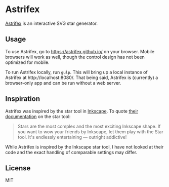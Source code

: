 # Astrifex

[Astrifex](https://astrifex.github.io/) is an interactive SVG star generator.

## Usage

To use Astrifex, go to https://astrifex.github.io/ on your browser. Mobile
browsers will work as well, though the control design has not been optimized
for mobile.

To run Astrifex locally, run `gulp`. This will bring up a local instance of
Astrifex at http://localhost:8080/. That being said, Astrifex is (currently) a
browser-only app and can be run without a web server.

## Inspiration

Astrifex was inspired by the star tool in [Inkscape](https://www.inkscape.org).
To quote [their documentation](https://inkscape.org/doc/shapes/tutorial-shapes.html)
on the star tool:

> Stars are the most complex and the most exciting Inkscape shape. If you want
> to wow your friends by Inkscape, let them play with the Star tool. It's
> endlessly entertaining — outright addictive!

While Astrifex is inspired by the Inkscape star tool, I have not looked at
their code and the exact handling of comparable settings may differ.

## License

MIT
